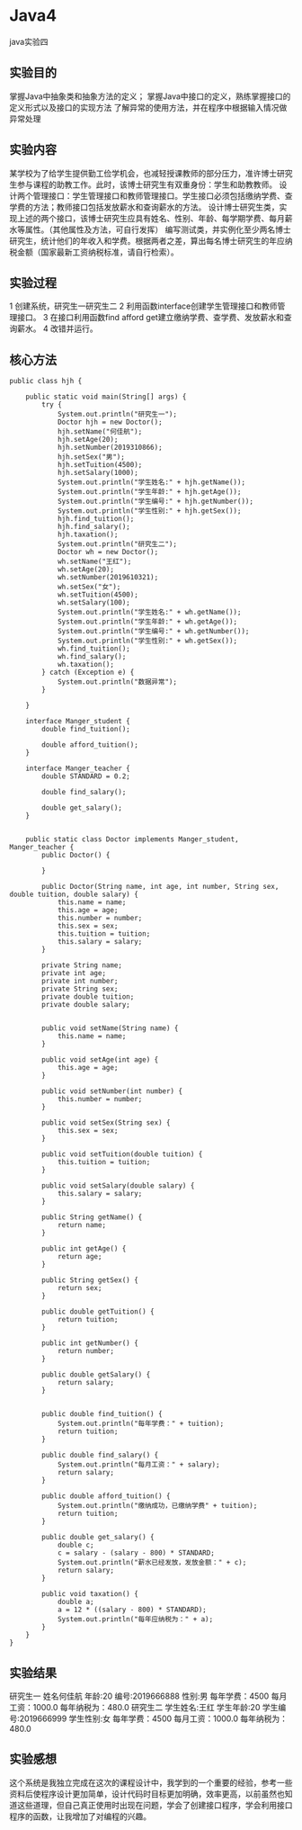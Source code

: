 # Java4
java实验四
## 实验目的
掌握Java中抽象类和抽象方法的定义； 
掌握Java中接口的定义，熟练掌握接口的定义形式以及接口的实现方法
了解异常的使用方法，并在程序中根据输入情况做异常处理
## 实验内容
某学校为了给学生提供勤工俭学机会，也减轻授课教师的部分压力，准许博士研究生参与课程的助教工作。此时，该博士研究生有双重身份：学生和助教教师。
设计两个管理接口：学生管理接口和教师管理接口。学生接口必须包括缴纳学费、查学费的方法；教师接口包括发放薪水和查询薪水的方法。
设计博士研究生类，实现上述的两个接口，该博士研究生应具有姓名、性别、年龄、每学期学费、每月薪水等属性。（其他属性及方法，可自行发挥）
编写测试类，并实例化至少两名博士研究生，统计他们的年收入和学费。根据两者之差，算出每名博士研究生的年应纳税金额（国家最新工资纳税标准，请自行检索）。
## 实验过程
1 创建系统，研究生一研究生二
2 利用函数interface创建学生管理接口和教师管理接口。
3 在接口利用函数find afford get建立缴纳学费、查学费、发放薪水和查询薪水。
4 改错并运行。
## 核心方法
```
public class hjh {

    public static void main(String[] args) {
        try {
            System.out.println("研究生一");
            Doctor hjh = new Doctor();
            hjh.setName("何佳航");
            hjh.setAge(20);
            hjh.setNumber(2019310866);
            hjh.setSex("男");
            hjh.setTuition(4500);
            hjh.setSalary(1000);
            System.out.println("学生姓名:" + hjh.getName());
            System.out.println("学生年龄:" + hjh.getAge());
            System.out.println("学生编号:" + hjh.getNumber());
            System.out.println("学生性别:" + hjh.getSex());
            hjh.find_tuition();
            hjh.find_salary();
            hjh.taxation();
            System.out.println("研究生二");
            Doctor wh = new Doctor();
            wh.setName("王红");
            wh.setAge(20);
            wh.setNumber(2019610321);
            wh.setSex("女");
            wh.setTuition(4500);
            wh.setSalary(100);
            System.out.println("学生姓名:" + wh.getName());
            System.out.println("学生年龄:" + wh.getAge());
            System.out.println("学生编号:" + wh.getNumber());
            System.out.println("学生性别:" + wh.getSex());
            wh.find_tuition();
            wh.find_salary();
            wh.taxation();
        } catch (Exception e) {
            System.out.println("数据异常");
        }

    }

    interface Manger_student {
        double find_tuition();

        double afford_tuition();
    }

    interface Manger_teacher {
        double STANDARD = 0.2;

        double find_salary();

        double get_salary();
    }


    public static class Doctor implements Manger_student, Manger_teacher {
        public Doctor() {

        }

        public Doctor(String name, int age, int number, String sex, double tuition, double salary) {
            this.name = name;
            this.age = age;
            this.number = number;
            this.sex = sex;
            this.tuition = tuition;
            this.salary = salary;
        }

        private String name;
        private int age;
        private int number;
        private String sex;
        private double tuition;
        private double salary;


        public void setName(String name) {
            this.name = name;
        }

        public void setAge(int age) {
            this.age = age;
        }

        public void setNumber(int number) {
            this.number = number;
        }

        public void setSex(String sex) {
            this.sex = sex;
        }

        public void setTuition(double tuition) {
            this.tuition = tuition;
        }

        public void setSalary(double salary) {
            this.salary = salary;
        }

        public String getName() {
            return name;
        }

        public int getAge() {
            return age;
        }

        public String getSex() {
            return sex;
        }

        public double getTuition() {
            return tuition;
        }

        public int getNumber() {
            return number;
        }

        public double getSalary() {
            return salary;
        }


        public double find_tuition() {
            System.out.println("每年学费：" + tuition);
            return tuition;
        }

        public double find_salary() {
            System.out.println("每月工资：" + salary);
            return salary;
        }

        public double afford_tuition() {
            System.out.println("缴纳成功，已缴纳学费" + tuition);
            return tuition;
        }

        public double get_salary() {
            double c;
            c = salary - (salary - 800) * STANDARD;
            System.out.println("薪水已经发放，发放金额：" + c);
            return salary;
        }

        public void taxation() {
            double a;
            a = 12 * ((salary - 800) * STANDARD);
            System.out.println("每年应纳税为：" + a);
        }
    }
}
 ```
 ## 实验结果
研究生一
姓名何佳航
年龄:20
编号:2019666888
性别:男
每年学费：4500
每月工资：1000.0
每年纳税为：480.0
研究生二
学生姓名:王红
学生年龄:20
学生编号:2019666999
学生性别:女
每年学费：4500
每月工资：1000.0
每年纳税为：480.0

## 实验感想
这个系统是我独立完成在这次的课程设计中，我学到的一个重要的经验，参考一些资料后使程序设计更加简单，设计代码时目标更加明确，效率更高，以前虽然也知道这些道理，但自己真正使用时出现在问题，学会了创建接口程序，学会利用接口程序的函数，让我增加了对编程的兴趣。

